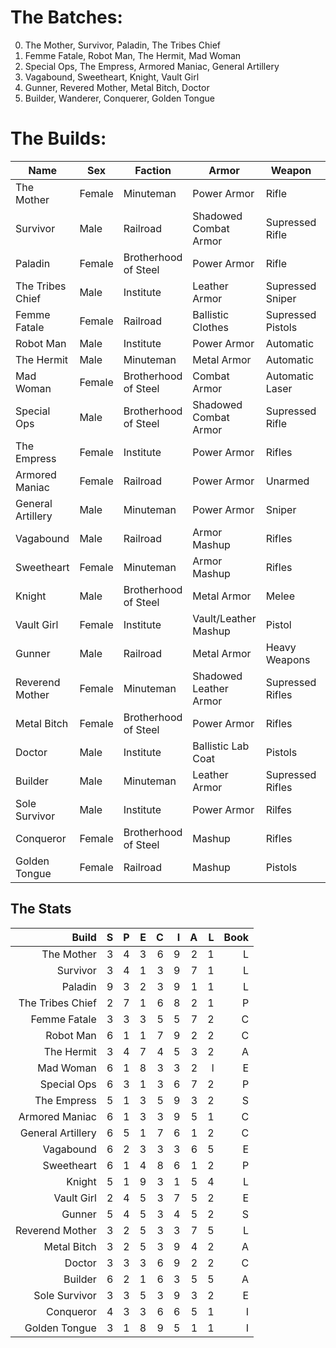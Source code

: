 # The Batches:

0. The Mother, Survivor, Paladin, The Tribes Chief
1. Femme Fatale, Robot Man, The Hermit, Mad Woman
2. Special Ops, The Empress, Armored Maniac, General Artillery
3. Vagabound, Sweetheart, Knight, Vault Girl
4. Gunner, Revered Mother, Metal Bitch, Doctor
5. Builder, Wanderer, Conquerer, Golden Tongue

# The Builds:

| Name              | Sex    | Faction              | Armor                  | Weapon            | Playstyle |
| ----------------- | ------ | -------------------- | ---------------------- | ----------------- | --------- |
| The Mother        | Female | Minuteman            | Power Armor            | Rifle             | Loud      |
| Survivor          | Male   | Railroad             | Shadowed Combat Armor  | Supressed Rifle   | Stealth   |
| Paladin           | Female | Brotherhood of Steel | Power Armor            | Rifle             | Loud      |
| The Tribes Chief  | Male   | Institute            | Leather Armor          | Supressed Sniper  | Stealth   |
| Femme Fatale      | Female | Railroad             | Ballistic Clothes      | Supressed Pistols | Stealth   |
| Robot Man         | Male   | Institute            | Power Armor            | Automatic         | Loud      |
| The Hermit        | Male   | Minuteman            | Metal Armor            | Automatic         | Loud      |
| Mad Woman         | Female | Brotherhood of Steel | Combat Armor           | Automatic Laser   | Loud      |
| Special Ops       | Male   | Brotherhood of Steel | Shadowed Combat Armor  | Supressed Rifle   | Stealth   |
| The Empress       | Female | Institute            | Power Armor            | Rifles            | Loud      |
| Armored Maniac    | Female | Railroad             | Power Armor            | Unarmed           | Loud      |
| General Artillery | Male   | Minuteman            | Power Armor            | Sniper            | Loud      |
| Vagabound         | Male   | Railroad             | Armor Mashup           | Rifles            | Loud      |
| Sweetheart        | Female | Minuteman            | Armor Mashup           | Rifles            | Loud      |
| Knight            | Male   | Brotherhood of Steel | Metal Armor            | Melee             | Loud      |
| Vault Girl        | Female | Institute            | Vault/Leather Mashup   | Pistol            | Loud      |
| Gunner            | Male   | Railroad             | Metal Armor            | Heavy Weapons     | Loud      |
| Reverend Mother   | Female | Minuteman            | Shadowed Leather Armor | Supressed Rifles  | Stealth   |
| Metal Bitch       | Female | Brotherhood of Steel | Power Armor            | Rifles            | Loud      |
| Doctor            | Male   | Institute            | Ballistic Lab Coat     | Pistols           | Loud      |
| Builder           | Male   | Minuteman            | Leather Armor          | Supressed Rifles  | Stealth   |
| Sole Survivor     | Male   | Institute            | Power Armor            | Rilfes            | Loud      |
| Conqueror         | Female | Brotherhood of Steel | Mashup                 | Rifles            | Loud      |
| Golden Tongue     | Female | Railroad             | Mashup                 | Pistols           | Loud      |

## The Stats

|             Build |   S |   P |   E |   C |   I |   A |   L | Book |
| ----------------: | --: | --: | --: | --: | --: | --: | --: | ---: |
|        The Mother |   3 |   4 |   3 |   6 |   9 |   2 |   1 |    L |
|          Survivor |   3 |   4 |   1 |   3 |   9 |   7 |   1 |    L |
|           Paladin |   9 |   3 |   2 |   3 |   9 |   1 |   1 |    L |
|  The Tribes Chief |   2 |   7 |   1 |   6 |   8 |   2 |   1 |    P |
|      Femme Fatale |   3 |   3 |   3 |   5 |   5 |   7 |   2 |    C |
|         Robot Man |   6 |   1 |   1 |   7 |   9 |   2 |   2 |    C |
|        The Hermit |   3 |   4 |   7 |   4 |   5 |   3 |   2 |    A |
|         Mad Woman |   6 |   1 |   8 |   3 |   3 |   2 |   l |    E |
|       Special Ops |   6 |   3 |   1 |   3 |   6 |   7 |   2 |    P |
|       The Empress |   5 |   1 |   3 |   5 |   9 |   3 |   2 |    S |
|    Armored Maniac |   6 |   1 |   3 |   3 |   9 |   5 |   1 |    C |
| General Artillery |   6 |   5 |   1 |   7 |   6 |   1 |   2 |    C |
|         Vagabound |   6 |   2 |   3 |   3 |   3 |   6 |   5 |    E |
|        Sweetheart |   6 |   1 |   4 |   8 |   6 |   1 |   2 |    P |
|            Knight |   5 |   1 |   9 |   3 |   1 |   5 |   4 |    L |
|        Vault Girl |   2 |   4 |   5 |   3 |   7 |   5 |   2 |    E |
|            Gunner |   5 |   4 |   5 |   3 |   4 |   5 |   2 |    S |
|   Reverend Mother |   3 |   2 |   5 |   3 |   3 |   7 |   5 |    L |
|       Metal Bitch |   3 |   2 |   5 |   3 |   9 |   4 |   2 |    A |
|            Doctor |   3 |   3 |   3 |   6 |   9 |   2 |   2 |    C |
|           Builder |   6 |   2 |   1 |   6 |   3 |   5 |   5 |    A |
|     Sole Survivor |   3 |   3 |   5 |   3 |   9 |   3 |   2 |    E |
|         Conqueror |   4 |   3 |   3 |   6 |   6 |   5 |   1 |    I |
|     Golden Tongue |   3 |   1 |   8 |   9 |   5 |   1 |   1 |    I |
